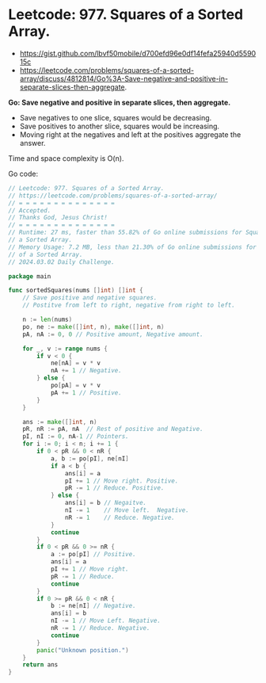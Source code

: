#  Leetcode: 977. Squares of a Sorted Array.

- https://gist.github.com/lbvf50mobile/d700efd96e0df14fefa25940d559015c
- https://leetcode.com/problems/squares-of-a-sorted-array/discuss/4812814/Go%3A-Save-negative-and-positive-in-separate-slices-then-aggregate.

**Go: Save negative and positive in separate slices, then aggregate.**

- Save negatives to one slice, squares would be decreasing.
- Save positives to another slice, squares would be increasing.
- Moving right at the negatives and left at the positives aggregate the
  answer.

Time and space complexity is O(n).

Go code:
```Go
// Leetcode: 977. Squares of a Sorted Array.
// https://leetcode.com/problems/squares-of-a-sorted-array/
// = = = = = = = = = = = = = =
// Accepted.
// Thanks God, Jesus Christ!
// = = = = = = = = = = = = = =
// Runtime: 27 ms, faster than 55.82% of Go online submissions for Squares of
// a Sorted Array.
// Memory Usage: 7.2 MB, less than 21.30% of Go online submissions for Squares
// of a Sorted Array.
// 2024.03.02 Daily Challenge.

package main

func sortedSquares(nums []int) []int {
	// Save positive and negative squares.
	// Postitve from left to right, negative from right to left.

	n := len(nums)
	po, ne := make([]int, n), make([]int, n)
	pA, nA := 0, 0 // Positive amount, Negative amount.

	for _, v := range nums {
		if v < 0 {
			ne[nA] = v * v
			nA += 1 // Negative.
		} else {
			po[pA] = v * v
			pA += 1 // Positive.
		}
	}

	ans := make([]int, n)
	pR, nR := pA, nA  // Rest of positive and Negative.
	pI, nI := 0, nA-1 // Pointers.
	for i := 0; i < n; i += 1 {
		if 0 < pR && 0 < nR {
			a, b := po[pI], ne[nI]
			if a < b {
				ans[i] = a
				pI += 1 // Move right. Positive.
				pR -= 1 // Reduce. Positive.
			} else {
				ans[i] = b // Negaitve.
				nI -= 1    // Move left.  Negative.
				nR -= 1    // Reduce. Negative.
			}
			continue
		}
		if 0 < pR && 0 >= nR {
			a := po[pI] // Positive.
			ans[i] = a
			pI += 1 // Move right.
			pR -= 1 // Reduce.
			continue
		}
		if 0 >= pR && 0 < nR {
			b := ne[nI] // Negative.
			ans[i] = b
			nI -= 1 // Move Left. Negative.
			nR -= 1 // Reduce. Negative.
			continue
		}
		panic("Unknown position.")
	}
	return ans
}
```

